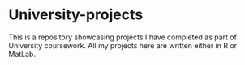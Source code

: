 # University-projects
This is a repository showcasing projects I have completed as part of University coursework. All my projects here are written either in R or MatLab. 
